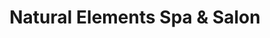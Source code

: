 ---
title: "Natural Elements Spa & Salon"
url: /chesapeake/natural-elements-spa-and-salon/
shop: beauty
---